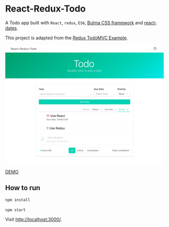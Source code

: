 # React-Redux-Todo

A Todo app built with `React`, `redux`, `ES6`, [Bulma CSS framework](http://bulma.io/) and [react-dates](https://github.com/airbnb/react-dates).

This project is adapted from the [Redux TodoMVC Example](https://github.com/reactjs/redux/tree/master/examples/todomvc).

[<img src="./todo-app-screenshot.png">](https://waynelai614.github.io/react-redux-todo/)

[DEMO](https://waynelai614.github.io/react-redux-todo/)

## How to run

```
npm install

npm start
```
Visit [http://localhost:3000/](http://localhost:3000/).
